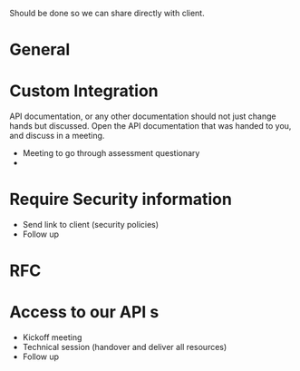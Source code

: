 Should be done so we can share directly with client.

# General



# Custom Integration
API documentation, or any other documentation should not just change hands but discussed.
Open the API documentation that was handed to you, and discuss in a meeting.

- Meeting to go through assessment questionary
- 

# Require Security information

- Send link to client (security policies) 
- Follow up     
  
# RFC
  

# Access to our API s

- Kickoff meeting
- Technical session (handover and deliver all resources)
- Follow up